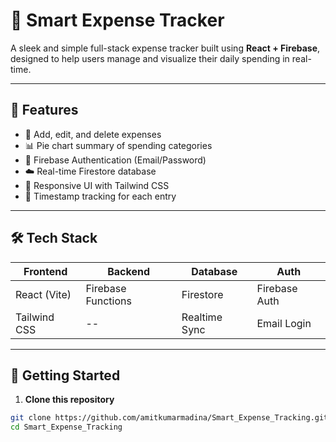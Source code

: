 # 💸 Smart Expense Tracker

A sleek and simple full-stack expense tracker built using **React + Firebase**, designed to help users manage and visualize their daily spending in real-time.

---

## 🔧 Features

- 🧾 Add, edit, and delete expenses
- 📊 Pie chart summary of spending categories
- 🔐 Firebase Authentication (Email/Password)
- ☁️ Real-time Firestore database
- 📱 Responsive UI with Tailwind CSS
- 📅 Timestamp tracking for each entry

---

## 🛠️ Tech Stack

| Frontend       | Backend           | Database      | Auth        |
|----------------|-------------------|---------------|-------------|
| React (Vite)   | Firebase Functions| Firestore     | Firebase Auth |
| Tailwind CSS   | --                | Realtime Sync | Email Login  |

---

## 🚀 Getting Started

1. **Clone this repository**

```bash
git clone https://github.com/amitkumarmadina/Smart_Expense_Tracking.git
cd Smart_Expense_Tracking


